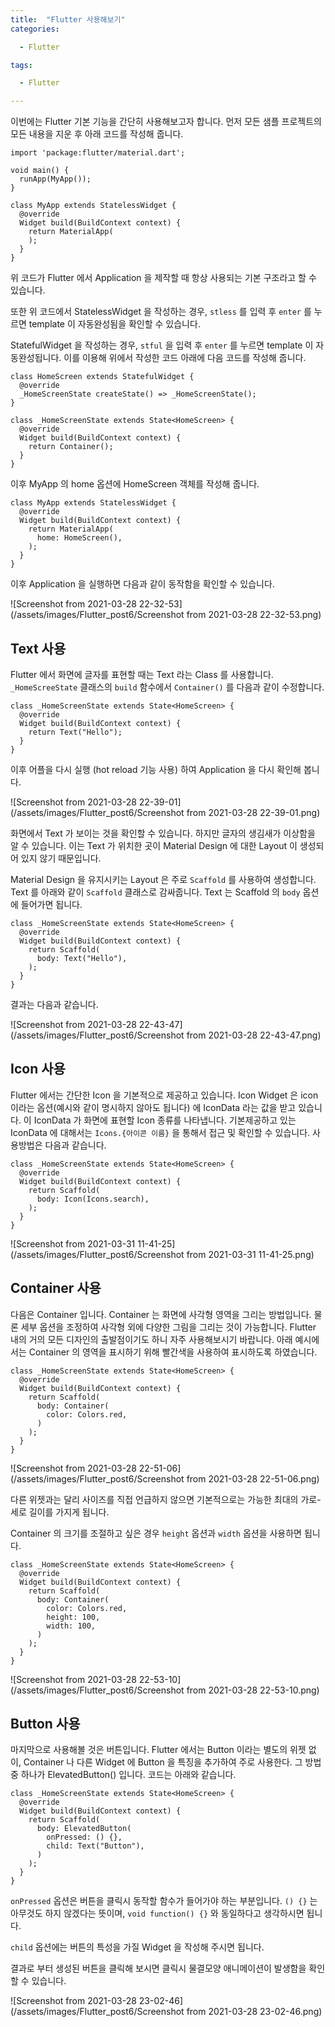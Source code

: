 ```yaml
---
title:  "Flutter 사용해보기"
categories:

  - Flutter

tags:

  - Flutter

---
```



이번에는 Flutter 기본 기능을 간단히 사용해보고자 합니다. 먼저 모든 샘플 프로젝트의 모든 내용을 지운 후 아래 코드를 작성해 줍니다.

```
import 'package:flutter/material.dart';

void main() {
  runApp(MyApp());
}

class MyApp extends StatelessWidget {
  @override
  Widget build(BuildContext context) {
    return MaterialApp(
    );
  }
}
```

위 코드가 Flutter 에서 Application 을 제작할 때 항상 사용되는 기본 구조라고 할 수 있습니다.

또한 위 코드에서 StatelessWidget 을 작성하는 경우, `stless` 를 입력 후 `enter` 를 누르면 template 이 자동완성됨을 확인할 수 있습니다.

StatefulWidget 을 작성하는 경우, `stful` 을 입력 후 `enter` 를 누르면 template 이 자동완성됩니다. 이를 이용해 위에서 작성한 코드 아래에 다음 코드를 작성해 줍니다.

```
class HomeScreen extends StatefulWidget {
  @override
  _HomeScreenState createState() => _HomeScreenState();
}

class _HomeScreenState extends State<HomeScreen> {
  @override
  Widget build(BuildContext context) {
    return Container();
  }
}
```

이후 MyApp 의 home 옵션에 HomeScreen 객체를 작성해 줍니다.

```
class MyApp extends StatelessWidget {
  @override
  Widget build(BuildContext context) {
    return MaterialApp(
      home: HomeScreen(),
    );
  }
}
```

이후 Application 을 실행하면 다음과 같이 동작함을 확인할 수 있습니다.

![Screenshot from 2021-03-28 22-32-53](/assets/images/Flutter_post6/Screenshot from 2021-03-28 22-32-53.png)



## Text 사용

Flutter 에서 화면에 글자를 표현할 때는 Text 라는 Class 를 사용합니다. `_HomeScreeState` 클래스의 `build` 함수에서 `Container()` 를 다음과 같이 수정합니다.

```
class _HomeScreenState extends State<HomeScreen> {
  @override
  Widget build(BuildContext context) {
    return Text("Hello");
  }
}
```

이후 어플을 다시 실행 (hot reload 기능 사용) 하여 Application 을 다시 확인해 봅니다.

![Screenshot from 2021-03-28 22-39-01](/assets/images/Flutter_post6/Screenshot from 2021-03-28 22-39-01.png)

화면에서 Text 가 보이는 것을 확인할 수 있습니다. 하지만 글자의 생김새가 이상함을 알 수 있습니다. 이는 Text 가 위치한 곳이 Material Design 에 대한 Layout 이 생성되어 있지 않기 때문입니다. 

Material Design 을 유지시키는 Layout 은 주로 `Scaffold` 를 사용하여 생성합니다. Text 를 아래와 같이 `Scaffold` 클래스로 감싸줍니다. Text 는 Scaffold 의 `body` 옵션에 들어가면 됩니다.

```
class _HomeScreenState extends State<HomeScreen> {
  @override
  Widget build(BuildContext context) {
    return Scaffold(
      body: Text("Hello"),
    );
  }
}
```

결과는 다음과 같습니다.

![Screenshot from 2021-03-28 22-43-47](/assets/images/Flutter_post6/Screenshot from 2021-03-28 22-43-47.png)

## Icon 사용

Flutter 에서는 간단한 Icon 을 기본적으로 제공하고 있습니다. Icon Widget 은 icon 이라는 옵션(예시와 같이 명시하지 않아도 됩니다) 에 IconData 라는 값을 받고 있습니다. 이 IconData 가 화면에 표현할 Icon 종류를 나타냅니다. 기본제공하고 있는 IconData 에 대해서는 `Icons.{아이콘 이름}` 을 통해서 접근 및 확인할 수 있습니다. 사용방법은 다음과 같습니다.

```
class _HomeScreenState extends State<HomeScreen> {
  @override
  Widget build(BuildContext context) {
    return Scaffold(
      body: Icon(Icons.search),
    );
  }
}
```

![Screenshot from 2021-03-31 11-41-25](/assets/images/Flutter_post6/Screenshot from 2021-03-31 11-41-25.png)

## Container 사용

다음은 Container 입니다. Container 는 화면에 사각형 영역을 그리는 방법입니다. 물론 세부 옵션을 조정하여 사각형 외에 다양한 그림을 그리는 것이 가능합니다. Flutter 내의 거의 모든 디자인의 출발점이기도 하니 자주 사용해보시기 바랍니다. 아래 예시에서는 Container 의 영역을 표시하기 위해 빨간색을 사용하여 표시하도록 하였습니다.

```
class _HomeScreenState extends State<HomeScreen> {
  @override
  Widget build(BuildContext context) {
    return Scaffold(
      body: Container(
        color: Colors.red,
      )
    );
  }
}
```

![Screenshot from 2021-03-28 22-51-06](/assets/images/Flutter_post6/Screenshot from 2021-03-28 22-51-06.png)

다른 위젯과는 달리 사이즈를 직접 언급하지 않으면 기본적으로는 가능한 최대의 가로-세로 길이를 가지게 됩니다.

Container 의 크기를 조절하고 싶은 경우 `height` 옵션과 `width` 옵션을 사용하면 됩니다.

```
class _HomeScreenState extends State<HomeScreen> {
  @override
  Widget build(BuildContext context) {
    return Scaffold(
      body: Container(
        color: Colors.red,
        height: 100,
        width: 100,
      )
    );
  }
}
```

![Screenshot from 2021-03-28 22-53-10](/assets/images/Flutter_post6/Screenshot from 2021-03-28 22-53-10.png)

## Button 사용

마지막으로 사용해볼 것은 버튼입니다. Flutter 에서는 Button 이라는 별도의 위젯 없이, Container 나 다른 Widget 에 Button 을 특징을 추가하여 주로 사용한다. 그 방법 중 하나가 ElevatedButton() 입니다. 코드는 아래와 같습니다.

```
class _HomeScreenState extends State<HomeScreen> {
  @override
  Widget build(BuildContext context) {
    return Scaffold(
      body: ElevatedButton(
        onPressed: () {},
        child: Text("Button"),
      )
    );
  }
}
```

`onPressed` 옵션은 버튼을 클릭시 동작할 함수가 들어가야 하는 부분입니다. `() {}` 는 아무것도 하지 않겠다는 뜻이며, `void function() {}` 와 동일하다고 생각하시면 됩니다.

`child` 옵션에는 버튼의 특성을 가질 Widget 을 작성해 주시면 됩니다.

결과로 부터 생성된 버튼을 클릭해 보시면 클릭시 물결모양 애니메이션이 발생함을 확인할 수 있습니다.

![Screenshot from 2021-03-28 23-02-46](/assets/images/Flutter_post6/Screenshot from 2021-03-28 23-02-46.png)